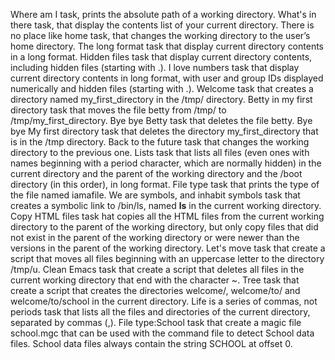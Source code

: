 Where am I task, prints the absolute path of a working directory.
What's in there task, that display the contents list of your current directory.
There is no place like home task, that changes the working directory to the user’s home directory.
The long format task that display current directory contents in a long format.
Hidden files task that display current directory contents, including hidden files (starting with .).
I love numbers task that display current directory contents in long format, with user and group IDs displayed numerically and hidden files (starting with .).
Welcome task that creates a directory named my_first_directory in the /tmp/ directory.
Betty in my first directory task that moves the file betty from /tmp/ to /tmp/my_first_directory.
Bye bye Betty task that deletes the file betty.
Bye bye My first directory task that deletes the directory my_first_directory that is in the /tmp directory.
Back to the future task that changes the working directory to the previous one.
Lists task that lists all files (even ones with names beginning with a period character, which are normally hidden) in the current directory and the parent of the working directory and the /boot directory (in this order), in long format.
File type task that prints the type of the file named iamafile.
We are symbols, and inhabit symbols task that creates a symbolic link to /bin/ls, named __ls__ in the current working directory.
Copy HTML files task hat copies all the HTML files from the current working directory to the parent of the working directory, but only copy files that did not exist in the parent of the working directory or were newer than the versions in the parent of the working directory.
Let's move task that create a script that moves all files beginning with an uppercase letter to the directory /tmp/u.
Clean Emacs task that create a script that deletes all files in the current working directory that end with the character ~.
Tree task that create a script that creates the directories welcome/, welcome/to/ and welcome/to/school in the current directory.
Life is a series of commas, not periods task that lists all the files and directories of the current directory, separated by commas (,).
File type:School task that create a magic file school.mgc that can be used with the command file to detect School data files. School data files always contain the string SCHOOL at offset 0.
